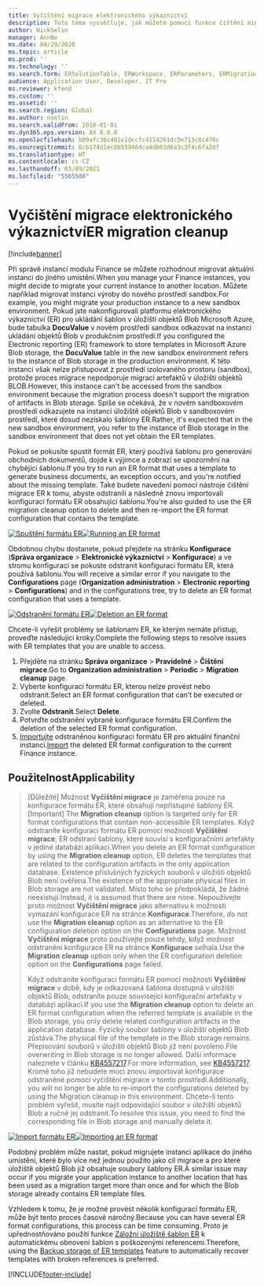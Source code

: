 ```yaml
---
title: Vyčištění migrace elektronického výkaznictví
description: Toto téma vysvětluje, jak můžete pomocí funkce čištění migrace ER vyřešit problémy se šablonami ER.
author: NickSelin
manager: AnnBe
ms.date: 04/29/2020
ms.topic: article
ms.prod: ''
ms.technology: ''
ms.search.form: ERSolutionTable, ERWorkspace, ERParameters, ERMigrationCleanup
audience: Application User, Developer, IT Pro
ms.reviewer: kfend
ms.custom: ''
ms.assetid: ''
ms.search.region: Global
ms.author: nselin
ms.search.validFrom: 2018-01-01
ms.dyn365.ops.version: AX 8.0.0
ms.openlocfilehash: b09afc30c401e2dccfc4114261dc5e713c8c470c
ms.sourcegitcommit: 6cb174d1ec8b55946dca4db03d6a3c3f4c6fa2df
ms.translationtype: HT
ms.contentlocale: cs-CZ
ms.lasthandoff: 03/09/2021
ms.locfileid: "5565508"
---
```

# <a name="er-migration-cleanup"></a><span data-ttu-id="3e9c6-103">Vyčištění migrace elektronického výkaznictví</span><span class="sxs-lookup"><span data-stu-id="3e9c6-103">ER migration cleanup</span></span> 

[!include[banner](../includes/banner.md)]

<span data-ttu-id="3e9c6-104">Při správě instancí modulu Finance se můžete rozhodnout migrovat aktuální instanci do jiného umístění.</span><span class="sxs-lookup"><span data-stu-id="3e9c6-104">When you manage your Finance instances, you might decide to migrate your current instance to another location.</span></span> <span data-ttu-id="3e9c6-105">Můžete například migrovat instanci výroby do nového prostředí sandbox.</span><span class="sxs-lookup"><span data-stu-id="3e9c6-105">For example, you might migrate your production instance to a new sandbox environment.</span></span> <span data-ttu-id="3e9c6-106">Pokud jste nakonfigurovali platformu elektronického výkaznictví (ER) pro ukládání šablon v úložišti objektů Blob Microsoft Azure, bude tabulka **DocuValue** v novém prostředí sandbox odkazovat na instanci ukládání objektů Blob v produkčním prostředí.</span><span class="sxs-lookup"><span data-stu-id="3e9c6-106">If you configured the Electronic reporting (ER) framework to store templates in Microsoft Azure Blob storage, the **DocuValue** table in the new sandbox environment refers to the instance of Blob storage in the production environment.</span></span> <span data-ttu-id="3e9c6-107">K této instanci však nelze přistupovat z prostředí izolovaného prostoru (sandbox), protože proces migrace nepodporuje migraci artefaktů v úložišti objektů BLOB.</span><span class="sxs-lookup"><span data-stu-id="3e9c6-107">However, this instance can't be accessed from the sandbox environment because the migration process doesn't support the migration of artifacts in Blob storage.</span></span> <span data-ttu-id="3e9c6-108">Spíše se očekává, že v novém sandboxovém prostředí odkazujete na instanci úložiště objektů Blob v sandboxovém prostředí, které dosud nezískalo šablony ER.</span><span class="sxs-lookup"><span data-stu-id="3e9c6-108">Rather, it's expected that in the new sandbox environment, you refer to the instance of Blob storage in the sandbox environment that does not yet obtain the ER templates.</span></span>

<span data-ttu-id="3e9c6-109">Pokud se pokusíte spustit formát ER, který používá šablonu pro generování obchodních dokumentů, dojde k výjimce a zobrazí se upozornění na chybějící šablonu.</span><span class="sxs-lookup"><span data-stu-id="3e9c6-109">If you try to run an ER format that uses a template to generate business documents, an exception occurs, and you're notified about the missing template.</span></span> <span data-ttu-id="3e9c6-110">Také budete navedeni pomocí nástroje čištění migrace ER k tomu, abyste odstranili a následně znovu importovali konfiguraci formátu ER obsahující šablonu.</span><span class="sxs-lookup"><span data-stu-id="3e9c6-110">You're also guided to use the ER migration cleanup option to delete and then re-import the ER format configuration that contains the template.</span></span>

<span data-ttu-id="3e9c6-111">[![Spuštění formátu ER](./media/er-migration-cleanup-run.png)](./media/er-migration-cleanup-run.png)</span><span class="sxs-lookup"><span data-stu-id="3e9c6-111">[![Running an ER format](./media/er-migration-cleanup-run.png)](./media/er-migration-cleanup-run.png)</span></span>

<span data-ttu-id="3e9c6-112">Obdobnou chybu dostanete, pokud přejdete na stránku **Konfigurace** (**Správa organizace** \> **Elektronické výkaznictví** \> **Konfigurace**) a ve stromu konfigurací se pokuste odstranit konfiguraci formátu ER, která používá šablonu.</span><span class="sxs-lookup"><span data-stu-id="3e9c6-112">You will receive a similar error if you navigate to the **Configurations** page (**Organization administration** \> **Electronic reporting** \> **Configurations**) and in the configurations tree, try to delete an ER format configuration that uses a template.</span></span>

<span data-ttu-id="3e9c6-113">[![Odstranění formátu ER](./media/er-migration-cleanup-delete.png)](./media/er-migration-cleanup-delete.png)</span><span class="sxs-lookup"><span data-stu-id="3e9c6-113">[![Deletion an ER format](./media/er-migration-cleanup-delete.png)](./media/er-migration-cleanup-delete.png)</span></span>

<span data-ttu-id="3e9c6-114">Chcete-li vyřešit problémy se šablonami ER, ke kterým nemáte přístup, proveďte následující kroky.</span><span class="sxs-lookup"><span data-stu-id="3e9c6-114">Complete the following steps to resolve issues with ER templates that you are unable to access.</span></span>

1.  <span data-ttu-id="3e9c6-115">Přejděte na stránku **Správa organizace** \> **Pravidelné** \> **Čištění migrace**.</span><span class="sxs-lookup"><span data-stu-id="3e9c6-115">Go to **Organization administration** \> **Periodic** \> **Migration cleanup** page.</span></span>
2.  <span data-ttu-id="3e9c6-116">Vyberte konfiguraci formátu ER, kterou nelze provést nebo odstranit.</span><span class="sxs-lookup"><span data-stu-id="3e9c6-116">Select an ER format configuration that can’t be executed or deleted.</span></span>
3.  <span data-ttu-id="3e9c6-117">Zvolte **Odstranit**.</span><span class="sxs-lookup"><span data-stu-id="3e9c6-117">Select **Delete**.</span></span>
4.  <span data-ttu-id="3e9c6-118">Potvrďte odstranění vybrané konfigurace formátu ER.</span><span class="sxs-lookup"><span data-stu-id="3e9c6-118">Confirm the deletion of the selected ER format configuration.</span></span>
5.  <span data-ttu-id="3e9c6-119">[Importujte](download-electronic-reporting-configuration-lcs.md) odstraněnou konfiguraci formátu ER pro aktuální finanční instanci.</span><span class="sxs-lookup"><span data-stu-id="3e9c6-119">[Import](download-electronic-reporting-configuration-lcs.md) the deleted ER format configuration to the current Finance instance.</span></span>

## <a name="applicability"></a><span data-ttu-id="3e9c6-120">Použitelnost</span><span class="sxs-lookup"><span data-stu-id="3e9c6-120">Applicability</span></span>

> <span data-ttu-id="3e9c6-121">[Důležité] Možnost **Vyčištění migrace** je zaměřena pouze na konfigurace formátu ER, které obsahují nepřístupné šablony ER.</span><span class="sxs-lookup"><span data-stu-id="3e9c6-121">[Important] The **Migration cleanup** option is targeted only for ER format configurations that contain non-accessible ER templates.</span></span> <span data-ttu-id="3e9c6-122">Když odstraníte konfiguraci formátu ER pomocí možnosti **Vyčištění migrace**, ER odstraní šablony, které souvisí s konfiguračními artefakty v jediné databázi aplikací.</span><span class="sxs-lookup"><span data-stu-id="3e9c6-122">When you delete an ER format configuration by using the **Migration cleanup** option, ER deletes the templates that are related to the configuration artifacts in the only application database.</span></span> <span data-ttu-id="3e9c6-123">Existence příslušných fyzických souborů v úložišti objektů Blob není ověřena.</span><span class="sxs-lookup"><span data-stu-id="3e9c6-123">The existence of the appropriate physical files in Blob storage are not validated.</span></span> <span data-ttu-id="3e9c6-124">Místo toho se předpokládá, že žádné neexistují.</span><span class="sxs-lookup"><span data-stu-id="3e9c6-124">Instead, it is assumed that there are none.</span></span> <span data-ttu-id="3e9c6-125">Nepoužívejte proto možnost **Vyčištění migrace** jako alternativu k možnosti vymazání konfigurace ER na stránce **Konfigurace**.</span><span class="sxs-lookup"><span data-stu-id="3e9c6-125">Therefore, do not use the **Migration cleanup** option as an alternative to the ER configuration deletion option on the **Configurations** page.</span></span> <span data-ttu-id="3e9c6-126">Možnost **Vyčištění migrace** proto používejte pouze tehdy, když možnost odstranění konfigurace ER na stránce **Konfigurace** selhala.</span><span class="sxs-lookup"><span data-stu-id="3e9c6-126">Use the **Migration cleanup** option only when the ER configuration deletion option on the **Configurations** page failed.</span></span>
>
> <span data-ttu-id="3e9c6-127">Když odstraníte konfiguraci formátu ER pomocí možnosti **Vyčištění migrace** v době, kdy je odkazovaná šablona dostupná v úložišti objektů Blob, odstraníte pouze související konfigurační artefakty v databázi aplikací.</span><span class="sxs-lookup"><span data-stu-id="3e9c6-127">If you use the **Migration cleanup** option to delete an ER format configuration when the referred template is available in the Blob storage, you only delete related configuration artifacts in the application database.</span></span> <span data-ttu-id="3e9c6-128">Fyzický soubor šablony v úložišti objektů Blob zůstává.</span><span class="sxs-lookup"><span data-stu-id="3e9c6-128">The physical file of the template in the Blob storage remains.</span></span> <span data-ttu-id="3e9c6-129">Přepisování souborů v úložišti objektů Blob již není povoleno.</span><span class="sxs-lookup"><span data-stu-id="3e9c6-129">File overwriting in Blob storage is no longer allowed.</span></span> <span data-ttu-id="3e9c6-130">Další informace naleznete v článku [KB4557217](https://fix.lcs.dynamics.com/Issue/Details?kb=4557217).</span><span class="sxs-lookup"><span data-stu-id="3e9c6-130">For more information, see [KB4557217](https://fix.lcs.dynamics.com/Issue/Details?kb=4557217).</span></span> <span data-ttu-id="3e9c6-131">Kromě toho již nebudete moci znovu importovat konfigurace odstraněné pomocí vyčištění migrace v tomto prostředí.</span><span class="sxs-lookup"><span data-stu-id="3e9c6-131">Additionally, you will no longer be able to re-import the configurations deleted by using the Migration cleanup in this environment.</span></span> <span data-ttu-id="3e9c6-132">Chcete-li tento problém vyřešit, musíte najít odpovídající soubor v úložišti objektů Blob a ručně jej odstranit.</span><span class="sxs-lookup"><span data-stu-id="3e9c6-132">To resolve this issue, you need to find the corresponding file in Blob storage and manually delete it.</span></span>

<span data-ttu-id="3e9c6-133">[![Import formátu ER](./media/er-migration-cleanup-import.png)](./media/er-migration-cleanup-import.png)</span><span class="sxs-lookup"><span data-stu-id="3e9c6-133">[![Importing an ER format](./media/er-migration-cleanup-import.png)](./media/er-migration-cleanup-import.png)</span></span>

<span data-ttu-id="3e9c6-134">Podobný problém může nastat, pokud migrujete instanci aplikace do jiného umístění, které bylo více než jednou použito jako cíl migrace a pro které úložiště objektů Blob již obsahuje soubory šablony ER.</span><span class="sxs-lookup"><span data-stu-id="3e9c6-134">A similar issue may occur if you migrate your application instance to another location that has been used as a migration target more than once and for which the Blob storage already contains ER template files.</span></span>

<span data-ttu-id="3e9c6-135">Vzhledem k tomu, že je možné provést několik konfigurací formátu ER, může být tento proces časově náročný.</span><span class="sxs-lookup"><span data-stu-id="3e9c6-135">Because you can have several ER format configurations, this process can be time consuming.</span></span> <span data-ttu-id="3e9c6-136">Proto je upřednostňováno použití funkce [Záložní úložiště šablon ER](er-backup-storage-templates.md) k automatickému obnovení šablon s poškozenými referencemi.</span><span class="sxs-lookup"><span data-stu-id="3e9c6-136">Therefore, using the [Backup storage of ER templates](er-backup-storage-templates.md) feature to automatically recover templates with broken references is preferred.</span></span>


[!INCLUDE[footer-include](../../../includes/footer-banner.md)]